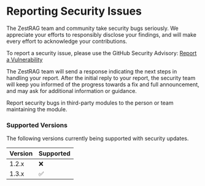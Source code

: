 # Reporting Security Issues

The ZestRAG team and community take security bugs seriously. We appreciate your efforts to responsibly disclose your findings, and will make every effort to acknowledge your contributions.

To report a security issue, please use the GitHub Security Advisory:  [Report a Vulnerability](https://github.com/HKUDS/ZestRAG/security/advisories/new)

The ZestRAG team will send a response indicating the next steps in handling your report. After the initial reply to your report, the security team will keep you informed of the progress towards a fix and full announcement, and may ask for additional information or guidance.

Report security bugs in third-party modules to the person or team maintaining the module.

### Supported Versions

The following versions currently being supported with security updates.

| Version | Supported          |
| ------- | ------------------ |
| 1.2.x   | :x:                |
| 1.3.x   | :white_check_mark: |
